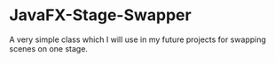 # JavaFX-Stage-Swapper

A very simple class which I will use in my future projects
for swapping scenes on one stage.
